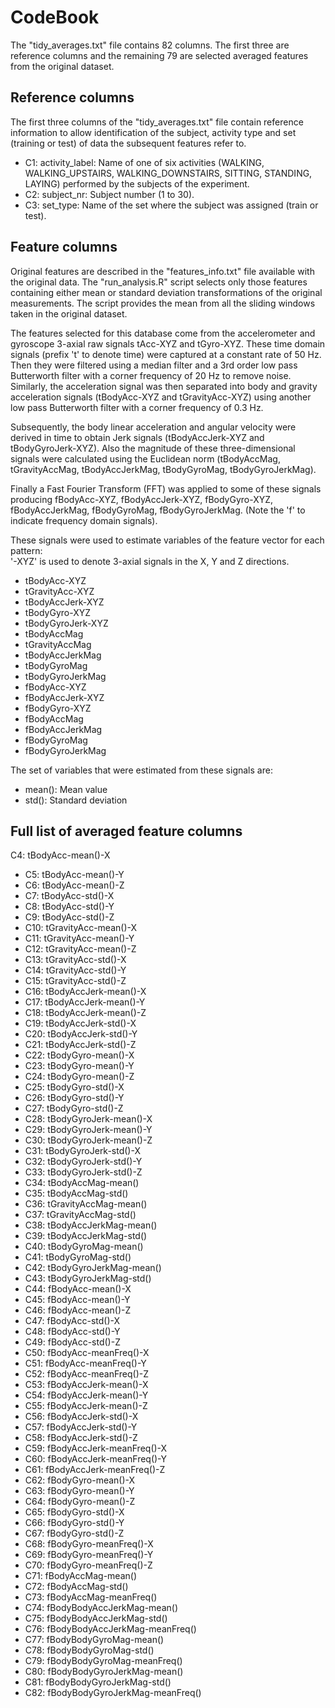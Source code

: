 # CodeBook

The "tidy_averages.txt" file contains 82 columns. The first three are reference columns and the remaining 79 are selected averaged features from the original dataset. 

## Reference columns

The first three columns of the "tidy_averages.txt" file contain reference information to allow identification of the subject, activity type and set (training or test) of data the subsequent features refer to. 

* C1: activity_label: Name of one of six activities (WALKING, WALKING_UPSTAIRS, WALKING_DOWNSTAIRS, SITTING, STANDING, LAYING) performed by the subjects of the experiment. 
* C2: subject_nr: Subject number (1 to 30).
* C3: set_type: Name of the set where the subject was assigned (train or test). 


## Feature columns

Original features are described in the "features_info.txt" file available with the original data. The "run_analysis.R" script selects only those features containing either mean or standard deviation transformations of the original measurements. The script provides the mean from all the sliding windows taken in the original dataset. 

The features selected for this database come from the accelerometer and gyroscope 3-axial raw signals tAcc-XYZ and tGyro-XYZ. These time domain signals (prefix 't' to denote time) were captured at a constant rate of 50 Hz. Then they were filtered using a median filter and a 3rd order low pass Butterworth filter with a corner frequency of 20 Hz to remove noise. Similarly, the acceleration signal was then separated into body and gravity acceleration signals (tBodyAcc-XYZ and tGravityAcc-XYZ) using another low pass Butterworth filter with a corner frequency of 0.3 Hz. 

Subsequently, the body linear acceleration and angular velocity were derived in time to obtain Jerk signals (tBodyAccJerk-XYZ and tBodyGyroJerk-XYZ). Also the magnitude of these three-dimensional signals were calculated using the Euclidean norm (tBodyAccMag, tGravityAccMag, tBodyAccJerkMag, tBodyGyroMag, tBodyGyroJerkMag). 

Finally a Fast Fourier Transform (FFT) was applied to some of these signals producing fBodyAcc-XYZ, fBodyAccJerk-XYZ, fBodyGyro-XYZ, fBodyAccJerkMag, fBodyGyroMag, fBodyGyroJerkMag. (Note the 'f' to indicate frequency domain signals). 

These signals were used to estimate variables of the feature vector for each pattern:  
'-XYZ' is used to denote 3-axial signals in the X, Y and Z directions.

* tBodyAcc-XYZ
* tGravityAcc-XYZ
* tBodyAccJerk-XYZ
* tBodyGyro-XYZ
* tBodyGyroJerk-XYZ
* tBodyAccMag
* tGravityAccMag
* tBodyAccJerkMag
* tBodyGyroMag
* tBodyGyroJerkMag
* fBodyAcc-XYZ
* fBodyAccJerk-XYZ
* fBodyGyro-XYZ
* fBodyAccMag
* fBodyAccJerkMag
* fBodyGyroMag
* fBodyGyroJerkMag

The set of variables that were estimated from these signals are: 

* mean(): Mean value
* std(): Standard deviation
 
## Full list of averaged feature columns

C4: tBodyAcc-mean()-X
* C5: tBodyAcc-mean()-Y
* C6: tBodyAcc-mean()-Z
* C7: tBodyAcc-std()-X
* C8: tBodyAcc-std()-Y
* C9: tBodyAcc-std()-Z
* C10: tGravityAcc-mean()-X
* C11: tGravityAcc-mean()-Y
* C12: tGravityAcc-mean()-Z
* C13: tGravityAcc-std()-X
* C14: tGravityAcc-std()-Y
* C15: tGravityAcc-std()-Z
* C16: tBodyAccJerk-mean()-X
* C17: tBodyAccJerk-mean()-Y
* C18: tBodyAccJerk-mean()-Z
* C19: tBodyAccJerk-std()-X
* C20: tBodyAccJerk-std()-Y
* C21: tBodyAccJerk-std()-Z
* C22: tBodyGyro-mean()-X
* C23: tBodyGyro-mean()-Y
* C24: tBodyGyro-mean()-Z
* C25: tBodyGyro-std()-X
* C26: tBodyGyro-std()-Y
* C27: tBodyGyro-std()-Z
* C28: tBodyGyroJerk-mean()-X
* C29: tBodyGyroJerk-mean()-Y
* C30: tBodyGyroJerk-mean()-Z
* C31: tBodyGyroJerk-std()-X
* C32: tBodyGyroJerk-std()-Y
* C33: tBodyGyroJerk-std()-Z
* C34: tBodyAccMag-mean()
* C35: tBodyAccMag-std()
* C36: tGravityAccMag-mean()
* C37: tGravityAccMag-std()
* C38: tBodyAccJerkMag-mean()
* C39: tBodyAccJerkMag-std()
* C40: tBodyGyroMag-mean()
* C41: tBodyGyroMag-std()
* C42: tBodyGyroJerkMag-mean()
* C43: tBodyGyroJerkMag-std()
* C44: fBodyAcc-mean()-X
* C45: fBodyAcc-mean()-Y
* C46: fBodyAcc-mean()-Z
* C47: fBodyAcc-std()-X
* C48: fBodyAcc-std()-Y
* C49: fBodyAcc-std()-Z
* C50: fBodyAcc-meanFreq()-X
* C51: fBodyAcc-meanFreq()-Y
* C52: fBodyAcc-meanFreq()-Z
* C53: fBodyAccJerk-mean()-X
* C54: fBodyAccJerk-mean()-Y
* C55: fBodyAccJerk-mean()-Z
* C56: fBodyAccJerk-std()-X
* C57: fBodyAccJerk-std()-Y
* C58: fBodyAccJerk-std()-Z
* C59: fBodyAccJerk-meanFreq()-X
* C60: fBodyAccJerk-meanFreq()-Y
* C61: fBodyAccJerk-meanFreq()-Z
* C62: fBodyGyro-mean()-X
* C63: fBodyGyro-mean()-Y
* C64: fBodyGyro-mean()-Z
* C65: fBodyGyro-std()-X
* C66: fBodyGyro-std()-Y
* C67: fBodyGyro-std()-Z
* C68: fBodyGyro-meanFreq()-X
* C69: fBodyGyro-meanFreq()-Y
* C70: fBodyGyro-meanFreq()-Z
* C71: fBodyAccMag-mean()
* C72: fBodyAccMag-std()
* C73: fBodyAccMag-meanFreq()
* C74: fBodyBodyAccJerkMag-mean()
* C75: fBodyBodyAccJerkMag-std()
* C76: fBodyBodyAccJerkMag-meanFreq()
* C77: fBodyBodyGyroMag-mean()
* C78: fBodyBodyGyroMag-std()
* C79: fBodyBodyGyroMag-meanFreq()
* C80: fBodyBodyGyroJerkMag-mean()
* C81: fBodyBodyGyroJerkMag-std()
* C82: fBodyBodyGyroJerkMag-meanFreq()